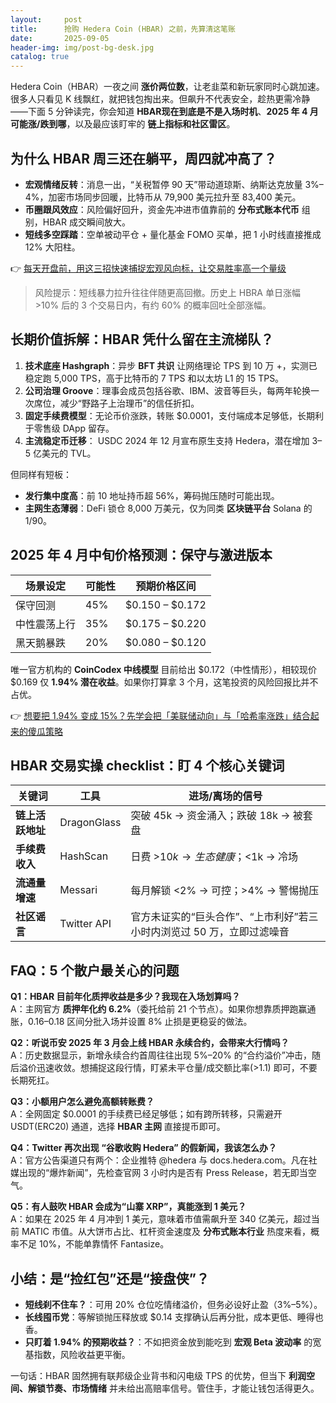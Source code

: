 ```yaml
---
layout:     post
title:      抢购 Hedera Coin (HBAR) 之前，先算清这笔账
date:       2025-09-05
header-img: img/post-bg-desk.jpg
catalog: true
---
```


Hedera Coin（HBAR）一夜之间 **涨价两位数**，让老韭菜和新玩家同时心跳加速。很多人只看见 K 线飘红，就把钱包掏出来。但飙升不代表安全，趁热更需冷静——下面 5 分钟读完，你会知道 **HBAR现在到底是不是入场时机**、**2025 年 4 月可能涨/跌到哪**，以及最应该盯牢的 **链上指标和社区雷区**。

## 为什么 HBAR 周三还在躺平，周四就冲高了？

- **宏观情绪反转**：消息一出，“关税暂停 90 天”带动道琼斯、纳斯达克放量 3%–4%，加密市场同步回暖，比特币从 79,900 美元拉升至 83,400 美元。
- **币圈跟风效应**：风险偏好回升，资金先冲进市值靠前的 **分布式账本代币** 组别，HBAR 成交瞬间放大。
- **短线多空踩踏**：空单被动平仓 + 量化基金 FOMO 买单，把 1 小时线直接推成 12% 大阳柱。

👉 [每天开盘前，用这三招快速捕捉宏观风向标，让交易胜率高一个量级](https://okxdog.com/)

> 风险提示：短线暴力拉升往往伴随更高回撤。历史上 HBRA 单日涨幅 >10% 后的 3 个交易日内，有约 60% 的概率回吐全部涨幅。

## 长期价值拆解：HBAR 凭什么留在主流梯队？

1. **技术底座 Hashgraph**：异步 **BFT 共识** 让网络理论 TPS 到 10 万 +，实测已稳定跑 5,000 TPS，高于比特币的 7 TPS 和以太坊 L1 的 15 TPS。
2. **公司治理 Groove**：理事会成员包括谷歌、IBM、波音等巨头，每两年轮换一次席位，减少“野路子上治理币”的信任折扣。
3. **固定手续费模型**：无论币价涨跌，转账 $0.0001，支付端成本足够低，长期利于零售级 DApp 留存。
4. **主流稳定币迁移**： USDC 2024 年 12 月宣布原生支持 Hedera，潜在增加 3–5 亿美元的 TVL。

但同样有短板：  
- **发行集中度高**：前 10 地址持币超 56%，筹码抛压随时可能出现。  
- **主网生态薄弱**：DeFi 锁仓 8,000 万美元，仅为同类 **区块链平台** Solana 的 1/90。

## 2025 年 4 月中旬价格预测：保守与激进版本

| 场景设定 | 可能性 | 预期价格区间 |
| -------- | ------ | ------------ |
| 保守回测 | 45% | $0.150 – $0.172 |
| 中性震荡上行 | 35% | $0.175 – $0.220 |
| 黑天鹅暴跌 | 20% | $0.080 – $0.120 |

唯一官方机构的 **CoinCodex 中线模型** 目前给出 $0.172（中性情形），相较现价 $0.169 仅 **1.94% 潜在收益**。如果你打算拿 3 个月，这笔投资的风险回报比并不占优。

👉 [想要把 1.94% 变成 15%？先学会把「美联储动向」与「哈希率涨跌」结合起来的傻瓜策略](https://okxdog.com/)

## HBAR 交易实操 checklist：盯 4 个核心关键词

| 关键词 | 工具 | 进场/离场的信号 |
| ------ | ---- | --------------- |
| **链上活跃地址** | DragonGlass | 突破 45k → 资金涌入；跌破 18k → 被套盘 |
| **手续费收入** | HashScan | 日费 >$10k → 生态健康；<$1k → 冷场 |
| **流通量增速** | Messari | 每月解锁 <2% → 可控；>4% → 警惕抛压 |
| **社区谣言** | Twitter API | 官方未证实的“巨头合作”、“上市利好”若三小时内浏览过 50 万，立即过滤噪音 |

## FAQ：5 个散户最关心的问题

**Q1：HBAR 目前年化质押收益是多少？我现在入场划算吗？**  
A：主网官方 **质押年化约 6.2%**（委托给前 21 个节点）。如果你想靠质押跑赢通胀，$0.16–$0.18 区间分批入场并设置 8% 止损是更稳妥的做法。

**Q2：听说币安 2025 年 3 月会上线 HBAR 永续合约，会带来大行情吗？**  
A：历史数据显示，新增永续合约首周往往出现 5%–20% 的“合约溢价”冲击，随后溢价迅速收敛。想捕捉这段行情，盯紧未平仓量/成交额比率(>1.1) 即可，不要长期死扛。

**Q3：小额用户怎么避免高额转账费？**  
A：全网固定 $0.0001 的手续费已经足够低；如有跨所转移，只需避开 USDT(ERC20) 通道，选择 **HBAR 主网** 直接提币即可。

**Q4：Twitter 再次出现 “谷歌收购 Hedera” 的假新闻，我该怎么办？**  
A：官方公告渠道只有两个：企业推特 @hedera 与 docs.hedera.com。凡在社媒出现的“爆炸新闻”，先检查官网 3 小时内是否有 Press Release，若无即当空气。

**Q5：有人鼓吹 HBAR 会成为“山寨 XRP”，真能涨到 1 美元？**  
A：如果在 2025 年 4 月冲到 1 美元，意味着市值需飙升至 340 亿美元，超过当前 MATIC 市值。从大饼市占比、杠杆资金速度及 **分布式账本行业** 热度来看，概率不足 10%，不能单靠情怀 Fantasize。

## 小结：是“捡红包”还是“接盘侠”？

- **短线刹不住车？**：可用 20% 仓位吃情绪溢价，但务必设好止盈（3%–5%）。
- **长线囤币党**：等解锁抛压释放或 $0.14 支撑确认后再分批，成本更低、睡得也香。
- **只盯着 1.94% 的预期收益？**：不如把资金放到能吃到 **宏观 Beta 波动率** 的宽基指数，风险收益更平衡。

一句话：HBAR 固然拥有联邦级企业背书和闪电级 TPS 的优势，但当下 **利润空间、解锁节奏、市场情绪** 并未给出高赔率信号。管住手，才能让钱包活得更久。
